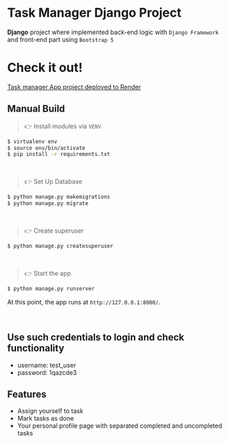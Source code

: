 # Task Manager Django Project

**Django** project where implemented back-end logic with `Django Framework` and front-end part using `Bootstrap 5`

# Check it out!
[Task manager App project deployed to Render](https://task-manager-app-h743.onrender.com)

## Manual Build
> 👉 Install modules via `VENV`  

```bash
$ virtualenv env
$ source env/bin/activate
$ pip install -r requirements.txt
```

<br />

> 👉 Set Up Database

```bash
$ python manage.py makemigrations
$ python manage.py migrate
```
<br />

> 👉 Create superuser

```bash
$ python manage.py createsuperuser
```

<br />

> 👉 Start the app

```bash
$ python manage.py runserver
```

At this point, the app runs at `http://127.0.0.1:8000/`.

<br />

## Use such credentials to login and check functionality
* username: test_user
* password: 1qazcde3

## Features
* Assign yourself to task
* Mark tasks as done
* Your personal profile page with separated completed and uncompleted tasks
